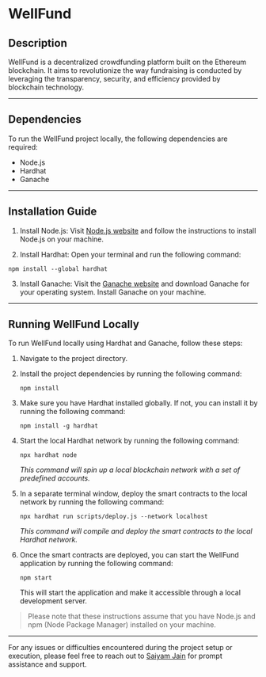 # WellFund

## Description
WellFund is a decentralized crowdfunding platform built on the Ethereum blockchain. It aims to revolutionize the way fundraising is conducted by leveraging the transparency, security, and efficiency provided by blockchain technology.

--------------------------------------------------------

## Dependencies
To run the WellFund project locally, the following dependencies are required:
- Node.js
- Hardhat
- Ganache

--------------------------------------------------------

## Installation Guide
1. Install Node.js: Visit [Node.js website](https://nodejs.org/) and follow the instructions to install Node.js on your machine.

2. Install Hardhat: Open your terminal and run the following command:
```
npm install --global hardhat
```

3. Install Ganache: Visit the [Ganache website](https://www.trufflesuite.com/ganache) and download Ganache for your operating system. Install Ganache on your machine.

--------------------------------------------------------

## Running WellFund Locally
To run WellFund locally using Hardhat and Ganache, follow these steps:

1. Navigate to the project directory.
2. Install the project dependencies by running the following command:

    ```
    npm install
    ```
3. Make sure you have Hardhat installed globally. If not, you can install it by running the following command:

    ```
    npm install -g hardhat
    ```

4. Start the local Hardhat network by running the following command:

    ```
    npx hardhat node
    ```
    _This command will spin up a local blockchain network with a set of predefined accounts._

5. In a separate terminal window, deploy the smart contracts to the local network by running the following command:

    ```
    npx hardhat run scripts/deploy.js --network localhost
    ```
    _This command will compile and deploy the smart contracts to the local Hardhat network._
6. Once the smart contracts are deployed, you can start the WellFund application by running the following command:

    ```
    npm start
    ```

    This will start the application and make it accessible through a local development server.

> Please note that these instructions assume that you have Node.js and npm (Node Package Manager) installed on your machine.

--------------------------------------------------------

For any issues or difficulties encountered during the project setup or execution, please feel free to reach out to [Saiyam Jain](jainsanyam1432@gmail.com) for prompt assistance and support.